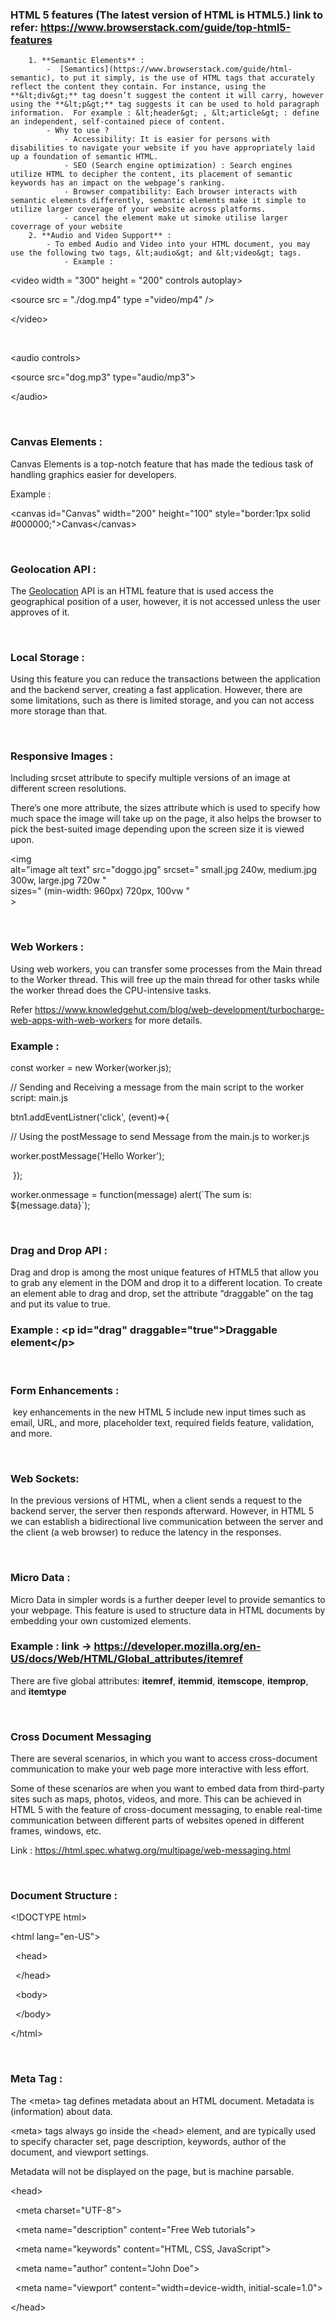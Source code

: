 ###  HTML 5 features (The latest version of HTML is HTML5.) link to refer: <https://www.browserstack.com/guide/top-html5-features>
        1. **Semantic Elements** :
            -  [Semantics](https://www.browserstack.com/guide/html-semantic), to put it simply, is the use of HTML tags that accurately reflect the content they contain. For instance, using the **&lt;div&gt;** tag doesn’t suggest the content it will carry, however using the **&lt;p&gt;** tag suggests it can be used to hold paragraph information.  For example : &lt;header&gt; , &lt;article&gt; : define an independent, self-contained piece of content.
            - Why to use ?
                - Accessibility: It is easier for persons with disabilities to navigate your website if you have appropriately laid up a foundation of semantic HTML.
                - SEO (Search engine optimization) : Search engines utilize HTML to decipher the content, its placement of semantic keywords has an impact on the webpage’s ranking.
                - Browser compatibility: Each browser interacts with semantic elements differently, semantic elements make it simple to utilize larger coverage of your website across platforms.
                - cancel the element make ut simoke utilise larger coverrage of your website 
        2. **Audio and Video Support** :
            - To embed Audio and Video into your HTML document, you may use the following two tags, &lt;audio&gt; and &lt;video&gt; tags.
                - Example :

&lt;video width = "300" height = "200" controls autoplay&gt;

&lt;source src = "./dog.mp4" type ="video/mp4" /&gt;

&lt;/video&gt;

&nbsp;

&lt;audio controls&gt;

&lt;source src="dog.mp3" type="audio/mp3"&gt;

&lt;/audio&gt;

&nbsp;

###  **Canvas Elements** :

Canvas Elements is a top-notch feature that has made the tedious task of handling graphics easier for developers.

Example :

&lt;canvas id="Canvas" width="200" height="100" style="border:1px solid #000000;"&gt;Canvas&lt;/canvas&gt;

&nbsp;

###  **Geolocation API** :

The [Geolocation](https://www.browserstack.com/docs/app-live/location-testing/geolocation-testing) API is an HTML feature that is used access the geographical position of a user, however, it is not accessed unless the user approves of it.

&nbsp;

###  **Local Storage** :

Using this feature you can reduce the transactions between the application and the backend server, creating a fast application. However, there are some limitations, such as there is limited storage, and you can not access more storage than that.

&nbsp;

###  **Responsive Images** :

Including srcset attribute to specify multiple versions of an image at different screen resolutions.

There’s one more attribute, the sizes attribute which is used to specify how much space the image will take up on the page, it also helps the browser to pick the best-suited image depending upon the screen size it is viewed upon.

<img  
alt="image alt text" src="doggo.jpg" srcset=" small.jpg 240w, medium.jpg 300w, large.jpg 720w "  
sizes=" (min-width: 960px) 720px, 100vw "  
\>

&nbsp;

###  **Web Workers** :

Using web workers, you can transfer some processes from the Main thread to the Worker thread. This will free up the main thread for other tasks while the worker thread does the CPU-intensive tasks.

Refer <https://www.knowledgehut.com/blog/web-development/turbocharge-web-apps-with-web-workers> for more details.

###  Example :

const worker = new Worker(worker.js);  

// Sending and Receiving a message from the main script to the worker script: main.js

btn1.addEventListner('click', (event)=>{

// Using the postMessage to send Message from the main.js to worker.js

worker.postMessage('Hello Worker');

&nbsp;});

worker.onmessage = function(message) alert(\`The sum is: ${message.data}\`);

&nbsp;

###  **Drag and Drop API :**

Drag and drop is among the most unique features of HTML5 that allow you to grab any element in the DOM and drop it to a different location. To create an element able to drag and drop, set the attribute “draggable” on the tag and put its value to true.

###  Example : &lt;p id="drag" draggable="true"&gt;Draggable element&lt;/p&gt;

&nbsp;

###  **Form Enhancements :**

&nbsp;key enhancements in the new HTML 5 include new input times such as email, URL, and more, placeholder text, required fields feature, validation, and more.

&nbsp;

###  **Web Sockets:**

In the previous versions of HTML, when a client sends a request to the backend server, the server then responds afterward. However, in HTML 5 we can establish a bidirectional live communication between the server and the client (a web browser) to reduce the latency in the responses.

&nbsp;

###  **Micro Data :**

Micro Data in simpler words is a further deeper level to provide semantics to your webpage. This feature is used to structure data in HTML documents by embedding your own customized elements.

###  Example : link -> <https://developer.mozilla.org/en-US/docs/Web/HTML/Global_attributes/itemref>

There are five global attributes:  **itemref**, **itemmid**, **itemscope**, **itemprop**, and **itemtype**

&nbsp;

###  **Cross Document Messaging**

There are several scenarios, in which you want to access cross-document communication to make your web page more interactive with less effort.

Some of these scenarios are when you want to embed data from third-party sites such as maps, photos, videos, and more. This can be achieved in HTML 5 with the feature of cross-document messaging, to enable real-time communication between different parts of websites opened in different frames, windows, etc.

Link : <https://html.spec.whatwg.org/multipage/web-messaging.html>

&nbsp;

###  Document Structure :

&lt;!DOCTYPE html&gt;

&lt;html lang="en-US"&gt;

&nbsp; &lt;head&gt;

&nbsp; &lt;/head&gt;

&nbsp; &lt;body&gt;

&nbsp; &lt;/body&gt;

&lt;/html&gt;

&nbsp;

###  Meta Tag :

The &lt;meta&gt; tag defines metadata about an HTML document. Metadata is (information) about data.

&lt;meta&gt; tags always go inside the &lt;head&gt; element, and are typically used to specify character set, page description, keywords, author of the document, and viewport settings.

Metadata will not be displayed on the page, but is machine parsable.

&lt;head&gt;

&nbsp; &lt;meta charset="UTF-8"&gt;

&nbsp; &lt;meta name="description" content="Free Web tutorials"&gt;

&nbsp; &lt;meta name="keywords" content="HTML, CSS, JavaScript"&gt;

&nbsp; &lt;meta name="author" content="John Doe"&gt;

&nbsp; &lt;meta name="viewport" content="width=device-width, initial-scale=1.0"&gt;

&lt;/head&gt;

&nbsp;

&nbsp;

&nbsp;